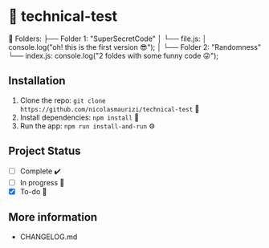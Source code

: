 # 🚀 technical-test

📂 Folders:
├── Folder 1: "SuperSecretCode"
│   └── file.js: 
│       console.log("oh! this is the first version 😎");
│
└── Folder 2: "Randomness"
    └── index.js:
        console.log("2 foldes with some funny code 😜");


## Installation
1. Clone the repo: `git clone https://github.com/nicolasmaurizi/technical-test` 📂
2. Install dependencies: `npm install` 🔧
3. Run the app: `npm run install-and-run` ⚙️

## Project Status
- [ ] Complete ✔️
- [ ] In progress 🚧
- [x] To-do 📝

## More information
- CHANGELOG.md